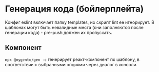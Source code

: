 # Генерация кода (бойлерплейта)

Конфиг eslint включает папку templates, но скрипт lint ее игнорирует. В шаблонах могут быть невалидные места (они заполняются после генерации кода) - pre-push должен их пропускать.

## Компонент

`npx @mygento/gen -c` генерирует реакт-компонент по шаблону, в соответствии с выбранными опциями через диалог в консоли.

